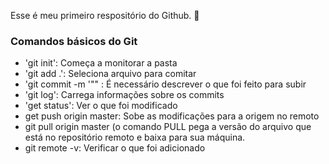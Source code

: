 Esse é meu primeiro respositório do Github. :crystal_ball:

### Comandos básicos do Git

* 'git init': Começa a monitorar a pasta
* 'git add .': Seleciona arquivo para comitar
* 'git commit -m '"" : É necessário descrever o que foi feito para subir
* 'git log': Carrega informações sobre os commits
* 'get status': Ver o que foi modificado
* get push origin master: Sobe as modificações para a origem no remoto 
* git pull origin master (o comando PULL pega a versão do arquivo que está no repositório remoto e baixa para sua máquina.
* git remote -v: Verificar o que foi adicionado
